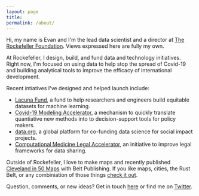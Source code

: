 ```yaml
---
layout: page
title: 
permalink: /about/
---
```


Hi, my name is Evan and I'm the lead data scientist and a director at <a href = "https://www.rockefellerfoundation.org/" target = "_blank">The Rockefeller Foundation</a>. Views expressed here are fully my own.

At Rockefeller, I design, build, and fund data and technology initiatives. Right now, I'm focused on using data to help stop the spread of Covid-19 and building analytical tools to improve the efficacy of international development.

Recent intiatives I've designed and helped launch include: 
- <a href = "https://lacunafund.org/" target = "_blank">Lacuna Fund</a>, a fund to help researchers and engineers build equitable datasets for machine learning.
- <a href = "https://nursing.jhu.edu/cma" target = "_blank">Covid-19 Modeling Accelerator</a>, a mechanism to quickly translate quantiative new methods into to decision-support tools for policy makers.
- <a href = "https://www.data.org/" target = "_blank">data.org</a>, a global platform for co-funding data science for social impact projects.
- <a href = "https://www.chicagobooth.edu/research/center-for-applied-artificial-intelligence/research/cmla" target = "_blank">Computational Medicine Legal Accelerator</a>, an initiative to improve legal frameworks for data sharing.

Outside of Rockefeller, I love to make maps and recently published <a href = "https://beltpublishing.com/products/cleveland-in-50-maps" target = "_blank">Cleveland in 50 Maps</a> with Belt Publishing. If you like maps, cities, the Rust Belt, or any combiniation of those things <a href = "https://beltpublishing.com/products/cleveland-in-50-maps" target = "_blank">check it out</a>. 


Question, comments, or new ideas? Get in touch [here](http://etachov.github.io/contact/) or find me on <a href = "https://twitter.com/EvanTachovsky" target = "_blank">Twitter</a>.
